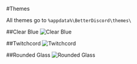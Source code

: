 #Themes

All themes go to ``` %appdata%\BetterDiscord\themes\ ```

##Clear Blue
![Clear Blue](https://i.gyazo.com/10544f7a75fa3cd898fe9305e16f2c4d.jpg)

##Twitchcord
![Twitchcord](https://i.gyazo.com/085e92526982d976a964f8d2477b1928.png)

##Rounded Glass
![Rounded Glass](http://i.imgur.com/8HYwkic.jpg)
